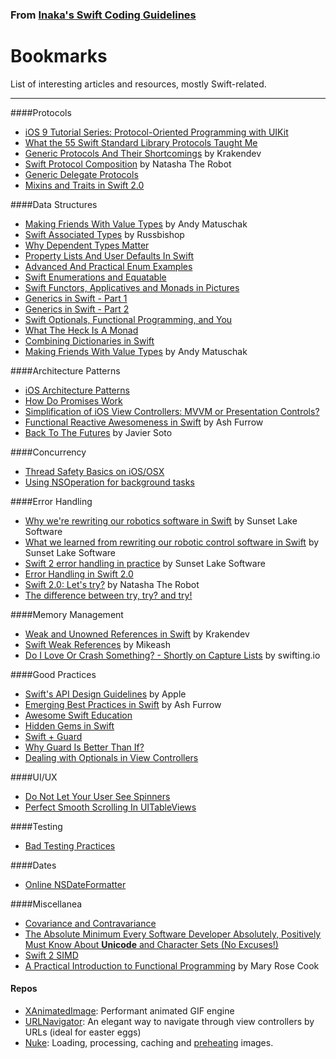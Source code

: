 ### From [Inaka's Swift Coding Guidelines](https://github.com/inaka/swift_guidelines)

# Bookmarks

List of interesting articles and resources, mostly Swift-related.

---

####Protocols

- [iOS 9 Tutorial Series: Protocol-Oriented Programming with UIKit](https://www.captechconsulting.com/blogs/ios-9-tutorial-series-protocol-oriented-programming-with-uikit )
- [What the 55 Swift Standard Library Protocols Taught Me](https://www.skilled.io/gregheo/what-the-55-swift-standard-library-protocols-taught-me)
- [Generic Protocols And Their Shortcomings](http://krakendev.io/blog/generic-protocols-and-their-shortcomings) by Krakendev
- [Swift Protocol Composition](http://natashatherobot.com/swift-protocol-composition/) by Natasha The Robot
- [Generic Delegate Protocols](http://www.figure.ink/blog/2015/1/18/generic-delegate-protocols)
- [Mixins and Traits in Swift 2.0](http://matthijshollemans.com/2015/07/22/mixins-and-traits-in-swift-2/)

####Data Structures

- [Making Friends With Value Types](https://realm.io/news/andy-matuschak-controlling-complexity/) by Andy Matuschak
- [Swift Associated Types](http://www.russbishop.net/swift-associated-types) by Russbishop
- [Why Dependent Types Matter](https://jeremywsherman.com/blog/2015/08/26/read-why-dependent-types-matter/)
- [Property Lists And User Defaults In Swift](http://redqueencoder.com/property-lists-and-user-defaults-in-swift/)
- [Advanced And Practical Enum Examples](http://appventure.me/2015/10/17/advanced-practical-enum-examples/)
- [Swift Enumerations and Equatable](http://www.jessesquires.com/swift-enumerations-and-equatable/)
- [Swift Functors, Applicatives and Monads in Pictures](http://www.mokacoding.com/blog/functor-applicative-monads-in-pictures/)
- [Generics in Swift - Part 1](http://austinzheng.com/2015/01/02/swift-generics-pt-1/)
- [Generics in Swift - Part 2](http://austinzheng.com/2015/09/29/swift-generics-pt-2/)
- [Swift Optionals, Functional Programming, and You](http://www.mokacoding.com/blog/demistifying-swift-functor/)
- [What The Heck Is A Monad](http://khanlou.com/2015/09/what-the-heck-is-a-monad/)
- [Combining Dictionaries in Swift](http://kelan.io/2015/swift-combine-dictionaries/)
- [Making Friends With Value Types](https://realm.io/news/andy-matuschak-controlling-complexity/) by Andy Matuschak

####Architecture Patterns

- [iOS Architecture Patterns](https://medium.com/ios-os-x-development/ios-architecture-patterns-ecba4c38de52#.odjs0bdee)
- [How Do Promises Work](http://robotlolita.me/2015/11/15/how-do-promises-work.html)
- [Simplification of iOS View Controllers: MVVM or Presentation Controls?](http://blog.xebia.com/simplification-of-ios-view-controllers-mvvm-or-presentation-controls/)
- [Functional Reactive Awesomeness in Swift](https://realm.io/news/altconf-ash-furrow-functional-reactive-swift/) by Ash Furrow
- [Back To The Futures](https://realm.io/news/swift-summit-javier-soto-futures/) by Javier Soto

####Concurrency

- [Thread Safety Basics on iOS/OSX](http://blog.parse.com/learn/thread-safety-basics-on-iosos-x/)
- [Using NSOperation for background tasks](http://szulctomasz.com/ios-using-nsoperation-for-background-tasks/)

####Error Handling

- [Why we're rewriting our robotics software in Swift](http://www.sunsetlakesoftware.com/2014/12/02/why-were-rewriting-our-robotics-software-swift) by Sunset Lake Software
- [What we learned from rewriting our robotic control software in Swift](http://www.sunsetlakesoftware.com/2015/11/03/what-we-learned-rewriting-our-robotic-control-software-swift) by Sunset Lake Software
- [Swift 2 error handling in practice](http://www.sunsetlakesoftware.com/2015/06/12/swift-2-error-handling-practice) by Sunset Lake Software
- [Error Handling in Swift 2.0](https://www.bignerdranch.com/blog/error-handling-in-swift-2/)
- [Swift 2.0: Let's try?](https://www.natashatherobot.com/swift-2-0-try/) by Natasha The Robot
- [The difference between try, try? and try!](http://bartjacobs.com/error-handling-in-swift-with-the-try-keyword/)

####Memory Management

- [Weak and Unowned References in Swift](http://krakendev.io/blog/weak-and-unowned-references-in-swift) by Krakendev
- [Swift Weak References](https://www.mikeash.com/pyblog/friday-qa-2015-12-11-swift-weak-references.html) by Mikeash
- [Do I Love Or Crash Something? - Shortly on Capture Lists](https://swifting.io/blog/2016/02/28/7-do-i-love-or-crash-something-shortly-on-capture-lists/) by swifting.io

####Good Practices

- [Swift's API Design Guidelines](https://swift.org/documentation/api-design-guidelines/) by Apple
- [Emerging Best Practices in Swift](https://speakerdeck.com/ashfurrow/emerging-best-practices-in-swift-1) by Ash Furrow
- [Awesome Swift Education](https://github.com/hsavit1/Awesome-Swift-Education)
- [Hidden Gems in Swift](https://www.netguru.co/blog/hidden-gems-swift)
- [Swift + Guard](https://medium.com/the-traveled-ios-developers-guide/swift-guard-dcd725caef7e)
- [Why Guard Is Better Than If?](http://natashatherobot.com/swift-guard-better-than-if/)
- [Dealing with Optionals in View Controllers](http://inaka.net/blog/2015/12/18/dealing-with-optionals-in-view-controllers)

####UI/UX

- [Do Not Let Your User See Spinners](https://stanfy.com/blog/do-not-let-your-user-see-spinners/)
- [Perfect Smooth Scrolling In UITableViews](https://medium.com/ios-os-x-development/perfect-smooth-scrolling-in-uitableviews-fd609d5275a5#.bursiwkfl)

####Testing

- [Bad Testing Practices](https://www.objc.io/issues/15-testing/bad-testing-practices/)

####Dates

- [Online NSDateFormatter](http://nsdateformatter.com/)

####Miscellanea

- [Covariance and Contravariance](https://mikeash.com/pyblog/friday-qa-2015-11-20-covariance-and-contravariance.html)
- [The Absolute Minimum Every Software Developer Absolutely, Positively Must Know About **Unicode** and Character Sets (No Excuses!)](http://www.joelonsoftware.com/articles/Unicode.html)
- [Swift 2 SIMD](http://www.russbishop.net/swift-2-simd)
- [A Practical Introduction to Functional Programming](http://maryrosecook.com/blog/post/a-practical-introduction-to-functional-programming) by Mary Rose Cook

#### Repos

- [XAnimatedImage](XAnimatedImage): Performant animated GIF engine
- [URLNavigator](https://github.com/devxoul/URLNavigator): An elegant way to navigate through view controllers by URLs (ideal for easter eggs)
- [Nuke](https://github.com/kean/Nuke): Loading, processing, caching and [preheating](http://outscope.net/blog/image-preheating) images.

